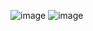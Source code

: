 ![image](https://github.com/user-attachments/assets/e9684850-b26f-4259-97dd-a887ba8e39fe)
![image](https://github.com/user-attachments/assets/55006dc6-2414-42d4-aa72-ea982bfd08f5)

